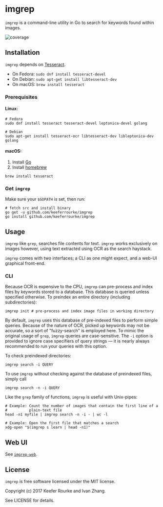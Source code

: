 # imgrep

`imgrep` is a command-line utility in Go to search for keywords found
within images.

![coverage](https://img.shields.io/badge/coverage-67%25-orange.svg)

## Installation

`imgrep` depends on
[Tesseract](https://github.com/tesseract-ocr/tesseract).
  * On Fedora: `sudo dnf install tesseract-devel`
  * On Debian: `sudo apt-get install libtesseract-dev`
  * On macOS: `brew install tesseract`

### Prerequisites
#### Linux: 

```
# Fedora
sudo dnf install tesseract tesseract-devel leptonica-devel golang

# Debian
sudo apt-get install tesseract-ocr libtesseract-dev libleptonica-dev golang
```

#### macOS:

 1. Install [Go](https://golang.org/dl/)
 2. Install [homebrew](https://brew.sh)

```
brew install tesseract
```

### Get `imgrep`
Make sure your `$GOPATH` is set, then run:

```
# fetch src and install binary
go get -u github.com/keeferrourke/imgrep
go install github.com/keeferrourke/imgrep
```

## Usage

`imgrep` like `grep`, searches file contents for text. `imgrep` works
exclusively on images however, using text extracted using OCR as the
search haystack.

`imgrep` comes with two interfaces; a CLI as one might expect, and a
web-UI graphical front-end.

### CLI

Because OCR is expensive to the CPU, `imgrep` can pre-process and
index files by keywords stored to a database. This database is queried
unless specified otherwise. To preindex an entire
directory (including subdirectories):

```
imgrep init # pre-process and index image files in working directory
```

By default, `imgrep` uses this database of pre-indexed files to perform
simple queries. Because of the nature of OCR, picked up keywords may not
be accurate, so a sort of "fuzzy-search" is employed here. To mimic the
original usage of `grep`, `imgrep` queries are case-sensitive. The `-i`
option is provided to ignore case specifiers of query strings &mdash;
it is nearly always recommended to run your queries with this option.

To check preindexed directories:

```
imgrep search -i QUERY
```

To use `imgrep` without checking against the database of preindexed
files, simply call

```
imgrep search -n -i QUERY
```

Like the `grep` family of functions, `imgrep` is useful with Unix-pipes:

```
# Example: Count the number of images that contain the first line of a
#          plain-text file
head -n1 myfile | imgrep search -n -i - | wc -l

# Example: Open the first file that matches a search
xdg-open "$(imgrep s learn | head -n1)"
```

## Web UI
See [`imgrep-web`](https://github.com/keeferrourke/imgrep-web).

## License
`imgrep` is free software licensed under the MIT license.

Copyright (c) 2017 Keefer Rourke and Ivan Zhang.

See LICENSE for details.
